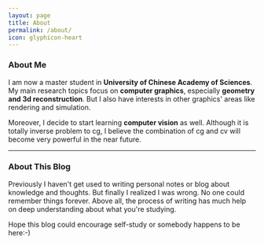 ```yaml
---
layout: page
title: About
permalink: /about/
icon: glyphicon-heart
---
```


### About Me ###

I am now a master student in **University of Chinese Academy of Sciences**. My main research topics focus on **computer graphics**, especially **geometry and 3d reconstruction**. But I also have interests in other graphics\' areas like rendering and simulation. 

Moreover, I decide to start learning **computer vision** as well. Although it is totally inverse problem to cg, I believe the combination of cg and cv will become very powerful in the near future. 

---

### About This Blog ###

Previously I haven\'t get used to writing personal notes or blog about knowledge and thoughts. But finally I realized I was wrong. No one could remember things forever. Above all, the process of writing has much help on deep understanding about what you\'re studying.

Hope this blog could encourage self-study or somebody happens to be here:-)
